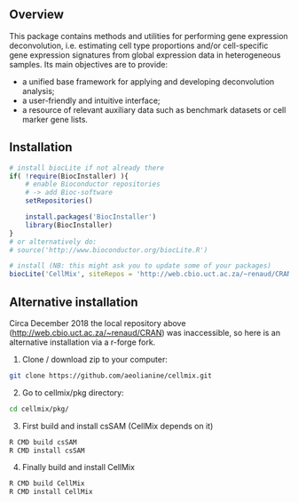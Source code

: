 
## Overview

This package contains methods and utilities for performing gene expression deconvolution, i.e. estimating cell type proportions and/or cell-specific gene expression signatures from global expression data in heterogeneous samples.
Its main objectives are to provide:

* a unified base framework for applying and developing deconvolution analysis;
* a user-friendly and intuitive interface;
* a resource of relevant auxiliary data such as benchmark datasets or cell marker gene lists.

## Installation
```R
# install biocLite if not already there
if( !require(BiocInstaller) ){
	# enable Bioconductor repositories
	# -> add Bioc-software
	setRepositories() 

	install.packages('BiocInstaller')
	library(BiocInstaller)
}
# or alternatively do: 
# source('http://www.bioconductor.org/biocLite.R')

# install (NB: this might ask you to update some of your packages)
biocLite('CellMix', siteRepos = 'http://web.cbio.uct.ac.za/~renaud/CRAN', type='both')
```

## Alternative installation

Circa December 2018 the local repository above (http://web.cbio.uct.ac.za/~renaud/CRAN) was inaccessible, so here is an alternative installation via a r-forge fork. 


1. Clone / download zip to your computer:
```sh
git clone https://github.com/aeolianine/cellmix.git
```

2. Go to cellmix/pkg directory:
```sh
cd cellmix/pkg/
```

3. First build and install csSAM (CellMix depends on it)
```sh
R CMD build csSAM
R CMD install csSAM
```

4. Finally build and install CellMix
```sh
R CMD build CellMix
R CMD install CellMix 
```

